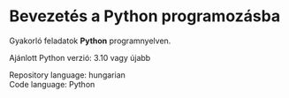 # Bevezetés a Python programozásba

Gyakorló feladatok __Python__ programnyelven.

Ajánlott Python verzió: 3.10 vagy újabb

Repository language: hungarian  
Code language: Python

